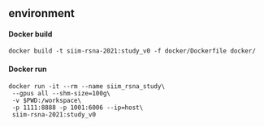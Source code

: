 # 

## environment

#### Docker build
```
docker build -t siim-rsna-2021:study_v0 -f docker/Dockerfile docker/
```

#### Docker run
```
docker run -it --rm --name siim_rsna_study\
 --gpus all --shm-size=100g\
 -v $PWD:/workspace\
 -p 1111:8888 -p 1001:6006 --ip=host\
 siim-rsna-2021:study_v0
```


